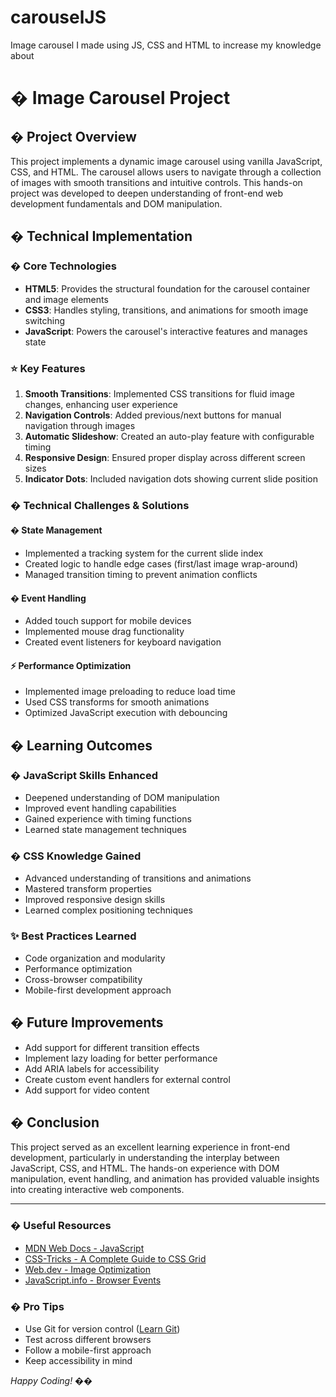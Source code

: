 # carouselJS
Image carousel I made using JS, CSS and HTML to increase my knowledge about

# � Image Carousel Project 

## � Project Overview
This project implements a dynamic image carousel using vanilla JavaScript, CSS, and HTML. The carousel allows users to navigate through a collection of images with smooth transitions and intuitive controls. This hands-on project was developed to deepen understanding of front-end web development fundamentals and DOM manipulation.

## �️ Technical Implementation

### � Core Technologies
- **HTML5**: Provides the structural foundation for the carousel container and image elements
- **CSS3**: Handles styling, transitions, and animations for smooth image switching
- **JavaScript**: Powers the carousel's interactive features and manages state

### ⭐ Key Features
1. **Smooth Transitions**: Implemented CSS transitions for fluid image changes, enhancing user experience
2. **Navigation Controls**: Added previous/next buttons for manual navigation through images
3. **Automatic Slideshow**: Created an auto-play feature with configurable timing
4. **Responsive Design**: Ensured proper display across different screen sizes
5. **Indicator Dots**: Included navigation dots showing current slide position

### � Technical Challenges & Solutions

#### � State Management
- Implemented a tracking system for the current slide index
- Created logic to handle edge cases (first/last image wrap-around)
- Managed transition timing to prevent animation conflicts

#### � Event Handling
- Added touch support for mobile devices
- Implemented mouse drag functionality
- Created event listeners for keyboard navigation

#### ⚡ Performance Optimization
- Implemented image preloading to reduce load time
- Used CSS transforms for smooth animations
- Optimized JavaScript execution with debouncing

## � Learning Outcomes

### � JavaScript Skills Enhanced
- Deepened understanding of DOM manipulation
- Improved event handling capabilities
- Gained experience with timing functions
- Learned state management techniques

### � CSS Knowledge Gained
- Advanced understanding of transitions and animations
- Mastered transform properties
- Improved responsive design skills
- Learned complex positioning techniques

### ✨ Best Practices Learned
- Code organization and modularity
- Performance optimization
- Cross-browser compatibility
- Mobile-first development approach

## � Future Improvements
- Add support for different transition effects
- Implement lazy loading for better performance
- Add ARIA labels for accessibility
- Create custom event handlers for external control
- Add support for video content

## � Conclusion
This project served as an excellent learning experience in front-end development, particularly in understanding the interplay between JavaScript, CSS, and HTML. The hands-on experience with DOM manipulation, event handling, and animation has provided valuable insights into creating interactive web components.

---

### � Useful Resources
- [MDN Web Docs - JavaScript](https://developer.mozilla.org/en-US/docs/Web/JavaScript)
- [CSS-Tricks - A Complete Guide to CSS Grid](https://css-tricks.com/snippets/css/complete-guide-grid/)
- [Web.dev - Image Optimization](https://web.dev/fast/#optimize-your-images)
- [JavaScript.info - Browser Events](https://javascript.info/events)

### � Pro Tips
- Use Git for version control ([Learn Git](https://git-scm.com/book/en/v2))
- Test across different browsers
- Follow a mobile-first approach
- Keep accessibility in mind

*Happy Coding! �‍�*
